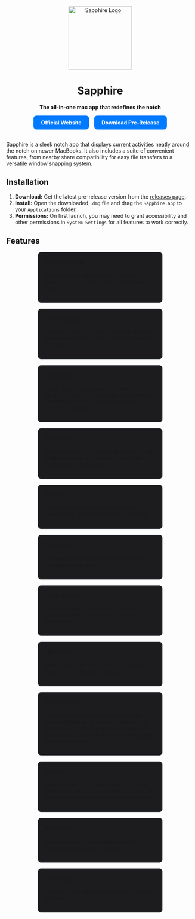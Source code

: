 <div align="center">
  <img width="170" height="170" alt="Sapphire Logo" src="https://github.com/user-attachments/assets/b68ccfe0-2d8e-4eb6-bf23-1296caf6f924" />
  <h1>Sapphire</h1>
  <p><b>The all-in-one mac app that redefines the notch</b></p>
  <a href="https://cshariq.github.io/Sapphire-Website/" style="text-decoration: none; margin-right: 10px;">
    <div style="background-color: #007aff; color: white; padding: 10px 20px; border-radius: 8px; display: inline-block; font-weight: bold;">
      Official Website
    </div>
  </a>
  <a href="https://github.com/cshariq/Sapphire/releases/tag/Release" style="text-decoration: none;">
    <div style="background-color: #007aff; color: white; padding: 10px 20px; border-radius: 8px; display: inline-block; font-weight: bold;">
      Download Pre-Release
    </div>
  </a>
</div>

<br>

Sapphire is a sleek notch app that displays current activities neatly around the notch on newer MacBooks. It also includes a suite of convenient features, from nearby share compatibility for easy file transfers to a versatile window snapping system.

## Installation

1.  **Download:** Get the latest pre-release version from the [releases page](https://github.com/cshariq/Sapphire/releases/tag/Release).
2.  **Install:** Open the downloaded `.dmg` file and drag the `Sapphire.app` to your `Applications` folder.
3.  **Permissions:** On first launch, you may need to grant accessibility and other permissions in `System Settings` for all features to work correctly.

## Features

<div style="display: flex; flex-wrap: wrap; gap: 16px; justify-content: center;">

  <div style="border: 1px solid #30363d; border-radius: 8px; padding: 16px; width: 300px; background-color: #1c1c1e;">
    <h3 style="margin-top: 0;">Nearby Share</h3>
    <p>Allows sharing files, pictures, videos, websites, and more from Android to your mac!</p>
  </div>

  <div style="border: 1px solid #30363d; border-radius: 8px; padding: 16px; width: 300px; background-color: #1c1c1e;">
    <h3 style="margin-top: 0;">Now Playing</h3>
    <p>Displays currently playing media of all types in the notch (works with macOS 15.5 as well), and more.</p>
  </div>

  <div style="border: 1px solid #30363d; border-radius: 8px; padding: 16px; width: 300px; background-color: #1c1c1e;">
    <h3 style="margin-top: 0;">Eye Break</h3>
    <p>Health should always be your priority. With the sleek notch UI, a reminder is given every 20 minutes to look 20 feet away for 20 seconds, and more.</p>
  </div>

  <div style="border: 1px solid #30363d; border-radius: 8px; padding: 16px; width: 300px; background-color: #1c1c1e;">
    <h3 style="margin-top: 0;">Weather</h3>
    <p>Current weather is persistently shown in the notch, so you're in the know about your surroundings, and more.</p>
  </div>

  <div style="border: 1px solid #30363d; border-radius: 8px; padding: 16px; width: 300px; background-color: #1c1c1e;">
    <h3 style="margin-top: 0;">Gemini</h3>
    <p>Share your screen and discuss topics conveniently using Gemini Live, and more.</p>
  </div>

  <div style="border: 1px solid #30363d; border-radius: 8px; padding: 16px; width: 300px; background-color: #1c1c1e;">
    <h3 style="margin-top: 0;">Calendar</h3>
    <p>See upcoming events and get alerted for ongoing events, and more.</p>
  </div>

  <div style="border: 1px solid #30363d; border-radius: 8px; padding: 16px; width: 300px; background-color: #1c1c1e;">
    <h3 style="margin-top: 0;">Lock Screen</h3>
    <p>See the weather, your music, and upcoming calendar events on your Mac's lockscreen, and more.</p>
  </div>

  <div style="border: 1px solid #30363d; border-radius: 8px; padding: 16px; width: 300px; background-color: #1c1c1e;">
    <h3 style="margin-top: 0;">File Shelf</h3>
    <p>Airdrop and store files conveniently with access to the file shelf, and more.</p>
  </div>

  <div style="border: 1px solid #30363d; border-radius: 8px; padding: 16px; width: 300px; background-color: #1c1c1e;">
    <h3 style="margin-top: 0;">Snap Zones</h3>
    <p>Snapping windows using macOS's built-in snapping tools is limited and leaves a gap between windows. Sapphire provides a versatile and customizable window snapping system, and more.</p>
  </div>

  <div style="border: 1px solid #30363d; border-radius: 8px; padding: 16px; width: 300px; background-color: #1c1c1e;">
    <h3 style="margin-top: 0;">Music</h3>
    <p>View now playing media on the notch with additional information and controls when the now playing media is expanded, and more.</p>
  </div>

  <div style="border: 1px solid #30363d; border-radius: 8px; padding: 16px; width: 300px; background-color: #1c1c1e;">
    <h3 style="margin-top: 0;">Bluetooth</h3>
    <p>Get a notice when a Bluetooth device connects to your Mac, and more.</p>
  </div>

  <div style="border: 1px solid #30363d; border-radius: 8px; padding: 16px; width: 300px; background-color: #1c1c1e;">
    <h3 style="margin-top: 0;">Caffeinate</h3>
    <p>Caffeinate your Mac with a press of a button, and more.</p>
  </div>

</div>
